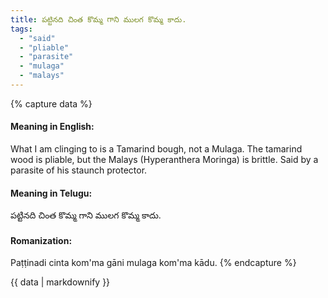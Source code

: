 ```yaml
---
title: పట్టినది చింత కొమ్మ గాని ములగ కొమ్మ కాదు.
tags:
  - "said"
  - "pliable"
  - "parasite"
  - "mulaga"
  - "malays"
---
```


{% capture data %}
#### Meaning in English:
What I am clinging to is a Tamarind bough, not a Mulaga.
The tamarind wood is pliable, but the Malays (Hyperanthera Moringa) is brittle.
Said by a parasite of his staunch protector.

#### Meaning in Telugu:
పట్టినది చింత కొమ్మ గాని ములగ కొమ్మ కాదు.

#### Romanization:
Paṭṭinadi cinta kom'ma gāni mulaga kom'ma kādu.
{% endcapture %}

{{ data | markdownify }}

